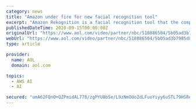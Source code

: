 ```yaml
---
category: news
title: "Amazon under fire for new facial recognition tool"
excerpt: "Amazon Rekognition is a facial recognition tool that the company says can scan people in real time. Privacy advocates say the tech giant's newest offering goes too ..."
publishedDateTime: 2020-09-15T00:00:00Z
originalUrl: "https://www.aol.com/video/partner/nbc/518886504/5b05ad3b7985d825d454ed47/"
webUrl: "https://www.aol.com/video/partner/nbc/518886504/5b05ad3b7985d825d454ed47/"
type: article

provider:
  name: AOL
  domain: aol.com

topics:
  - AWS AI
  - AI

secured: "umA62FQnO+QZPmidAL778/zgPYU8b5e/L9zNmOUoZdLFuoYiyy6uSTL79HSRezfcY6XR/NYTtbAuVWMjgOACU/VrOvneTKvT65IxbXcIRK24wpTFwsDjM6mCPDfdgqQ/qGNGuaQ1FSN9hpiuHkS0EXnshcdtLYSwq4+TF4dDzy09HHweXUctCPE28z//mdePOQvg5V8CGwXVrpsp65KB33EwyEw8TL+LWKoRHeAOBeytd0aMffZnmbFsyjQ+VVZCja/JgzkAsh9+9ShH2Bxms0o1zJ7SwMJEsb2M/yl17h4gSoMuNhKgI02En/MLL6WSz2Yq1G5rtdJvHaqjE78ZFFylu3CM4Cb9l+El7S4vNp0=;aGRw9xNHrTPPNRDYPcKhkg=="
---
```


